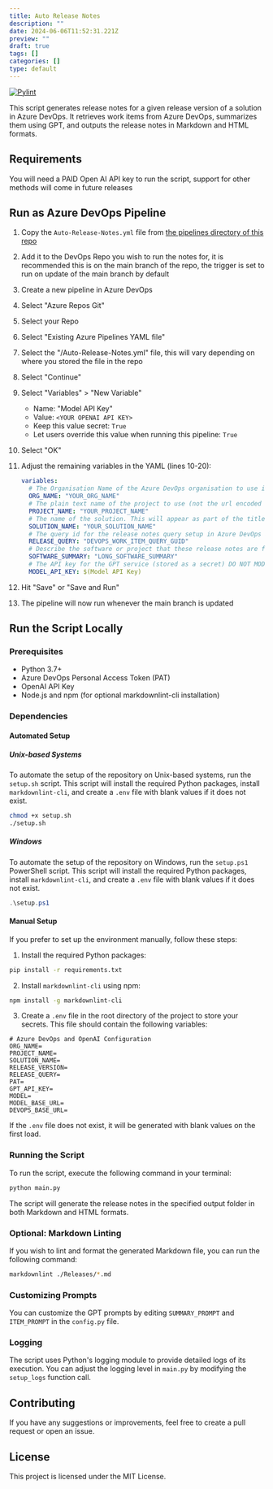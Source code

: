 ```yaml
---
title: Auto Release Notes
description: ""
date: 2024-06-06T11:52:31.221Z
preview: ""
draft: true
tags: []
categories: []
type: default
---
```


[![Pylint](https://github.com/hankanman/Auto-Release-Notes/actions/workflows/pylint.yml/badge.svg)](https://github.com/hankanman/Auto-Release-Notes/actions/workflows/pylint.yml)

This script generates release notes for a given release version of a solution in Azure DevOps. It retrieves work items from Azure DevOps, summarizes them using GPT, and outputs the release notes in Markdown and HTML formats.

## Requirements

You will need a PAID Open AI API key to run the script, support for other methods will come in future releases

## Run as Azure DevOps Pipeline

1. Copy the `Auto-Release-Notes.yml` file from [the pipelines directory of this repo](/pipelines)
2. Add it to the DevOps Repo you wish to run the notes for, it is recommended this is on the main branch of the repo, the trigger is set to run on update of the main branch by default
3. Create a new pipeline in Azure DevOps
4. Select "Azure Repos Git"
5. Select your Repo
6. Select "Existing Azure Pipelines YAML file"
7. Select the "/Auto-Release-Notes.yml" file, this will vary depending on where you stored the file in the repo
8. Select "Continue"
9. Select "Variables" > "New Variable"
   - Name: "Model API Key"
   - Value: `<YOUR OPENAI API KEY>`
   - Keep this value secret: `True`
   - Let users override this value when running this pipeline: `True`
10. Select "OK"
11. Adjust the remaining variables in the YAML (lines 10-20):

    ```yaml
    variables:
      # The Organisation Name of the Azure DevOps organisation to use i.e. "contoso" from "https://dev.azure.com/contoso"
      ORG_NAME: "YOUR_ORG_NAME"
      # The plain text name of the project to use (not the url encoded version) i.e. "My Project" from "https://dev.azure.com/contoso/My%20Project"
      PROJECT_NAME: "YOUR_PROJECT_NAME"
      # The name of the solution. This will appear as part of the title of the notes document
      SOLUTION_NAME: "YOUR_SOLUTION_NAME"
      # The query id for the release notes query setup in Azure DevOps as a GUID i.e. "f5b6e2af-8f0c-4f6c-9a8b-3f3f2b7e0c1e" from "https://dev.azure.com/contoso/My%20Project/_queries/query/f5b6e2af-8f0c-4f6c-9a8b-3f3f2b7e0c1e"
      RELEASE_QUERY: "DEVOPS_WORK_ITEM_QUERY_GUID"
      # Describe the software or project that these release notes are for, this provides context to GPT and the notes being written
      SOFTWARE_SUMMARY: "LONG_SOFTWARE_SUMMARY"
      # The API key for the GPT service (stored as a secret) DO NOT MODIFY THE BELOW OR ENTER YOUR API KEY HERE.
      MODEL_API_KEY: $(Model API Key)
    ```

12. Hit "Save" or "Save and Run"
13. The pipeline will now run whenever the main branch is updated

## Run the Script Locally

### Prerequisites

- Python 3.7+
- Azure DevOps Personal Access Token (PAT)
- OpenAI API Key
- Node.js and npm (for optional markdownlint-cli installation)

### Dependencies

#### Automated Setup

##### Unix-based Systems

To automate the setup of the repository on Unix-based systems, run the `setup.sh` script. This script will install the required Python packages, install `markdownlint-cli`, and create a `.env` file with blank values if it does not exist.

```bash
chmod +x setup.sh
./setup.sh
```

##### Windows

To automate the setup of the repository on Windows, run the `setup.ps1` PowerShell script. This script will install the required Python packages, install `markdownlint-cli`, and create a `.env` file with blank values if it does not exist.

```powershell
.\setup.ps1
```

#### Manual Setup

If you prefer to set up the environment manually, follow these steps:

1. Install the required Python packages:

```bash
pip install -r requirements.txt
```

2. Install `markdownlint-cli` using npm:

```bash
npm install -g markdownlint-cli
```

3. Create a `.env` file in the root directory of the project to store your secrets. This file should contain the following variables:

```dotenv
# Azure DevOps and OpenAI Configuration
ORG_NAME=
PROJECT_NAME=
SOLUTION_NAME=
RELEASE_VERSION=
RELEASE_QUERY=
PAT=
GPT_API_KEY=
MODEL=
MODEL_BASE_URL=
DEVOPS_BASE_URL=
```

If the `.env` file does not exist, it will be generated with blank values on the first load.

### Running the Script

To run the script, execute the following command in your terminal:

```bash
python main.py
```

The script will generate the release notes in the specified output folder in both Markdown and HTML formats.

### Optional: Markdown Linting

If you wish to lint and format the generated Markdown file, you can run the following command:

```bash
markdownlint ./Releases/*.md
```

### Customizing Prompts

You can customize the GPT prompts by editing `SUMMARY_PROMPT` and `ITEM_PROMPT` in the `config.py` file.

### Logging

The script uses Python's logging module to provide detailed logs of its execution. You can adjust the logging level in `main.py` by modifying the `setup_logs` function call.

## Contributing

If you have any suggestions or improvements, feel free to create a pull request or open an issue.

## License

This project is licensed under the MIT License.